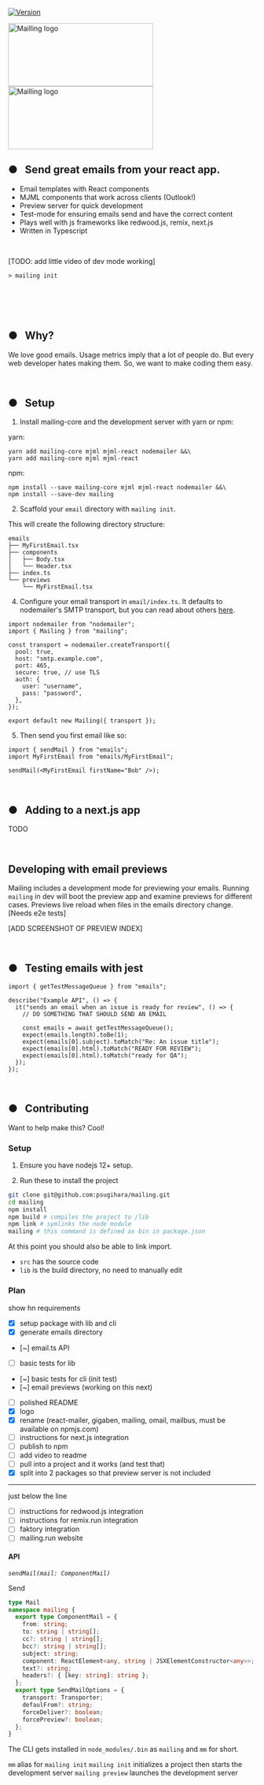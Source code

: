 <a href="https://www.npmjs.com/package/mailing"><img src="https://img.shields.io/npm/v/mailing.svg?sanitize=true" alt="Version"></a>

<img src="https://user-images.githubusercontent.com/609038/163605455-478b8883-235c-4803-9b48-fc2d9a912b73.png#gh-dark-mode-only" alt="Mailling logo" width="295" height="128"/>
<img src="https://user-images.githubusercontent.com/609038/163605459-12c1d04b-9891-4c73-9ed0-fbccddfaa476.png#gh-light-mode-only" alt="Mailling logo" width="295" height="128"/>

<h2>●&nbsp;&nbsp;&nbsp;Send great emails from your react app.</h2>

- Email templates with React components
- MJML components that work across clients (Outlook!)
- Preview server for quick development
- Test-mode for ensuring emails send and have the correct content
- Plays well with js frameworks like redwood.js, remix, next.js
- Written in Typescript

<br/>

[TODO: add little video of dev mode working]
```
> mailing init




```

<br/>

## ●&nbsp;&nbsp;&nbsp;Why?

We love good emails. Usage metrics imply that a lot of people do. But every web developer hates making them. So, we want to make coding them easy.

<br/>

## ●&nbsp;&nbsp;&nbsp;Setup

1. Install mailing-core and the development server with yarn or npm:

yarn:

```
yarn add mailing-core mjml mjml-react nodemailer &&\
yarn add mailing-core mjml mjml-react
```

npm:

```
npm install --save mailing-core mjml mjml-react nodemailer &&\
npm install --save-dev mailing
```

2. Scaffold your `email` directory with `mailing init`.

This will create the following directory structure:

```
emails
├── MyFirstEmail.tsx
├── components
│   ├── Body.tsx
│   └── Header.tsx
├── index.ts
└── previews
    └── MyFirstEmail.tsx
```

4. Configure your email transport in `email/index.ts`. It defaults to nodemailer's SMTP transport, but you can read about others [here](https://nodemailer.com/transports/).

```tsx
import nodemailer from "nodemailer";
import { Mailing } from "mailing";

const transport = nodemailer.createTransport({
  pool: true,
  host: "smtp.example.com",
  port: 465,
  secure: true, // use TLS
  auth: {
    user: "username",
    pass: "password",
  },
});

export default new Mailing({ transport });
```

5. Then send you first email like so:

```tsx
import { sendMail } from "emails";
import MyFirstEmail from "emails/MyFirstEmail";

sendMail(<MyFirstEmail firstName="Bob" />);
```

<br/>

## ●&nbsp;&nbsp;&nbsp;Adding to a next.js app

TODO

<br/>

## Developing with email previews

Mailing includes a development mode for previewing your emails. Running `mailing` in dev will boot the preview app and examine previews for different cases. Previews live reload when files in the emails directory change. [Needs e2e tests]

[ADD SCREENSHOT OF PREVIEW INDEX]

<br/>

## ●&nbsp;&nbsp;&nbsp;Testing emails with jest

```tsx
import { getTestMessageQueue } from "emails";

describe("Example API", () => {
  it("sends an email when an issue is ready for review", () => {
    // DO SOMETHING THAT SHOULD SEND AN EMAIL

    const emails = await getTestMessageQueue();
    expect(emails.length).toBe(1);
    expect(emails[0].subject).toMatch("Re: An issue title");
    expect(emails[0].html).toMatch("READY FOR REVIEW");
    expect(emails[0].html).toMatch("ready for QA");
  });
});
```

<br/>

## ●&nbsp;&nbsp;&nbsp;Contributing

Want to help make this? Cool!

### Setup

1. Ensure you have nodejs 12+ setup.

2. Run these to install the project

```zsh
git clone git@github.com:psugihara/mailing.git
cd mailing
npm install
npm build # compiles the project to /lib
npm link # symlinks the node module
mailing # this command is defined as bin in package.json
```

At this point you should also be able to link import.

- `src` has the source code
- `lib` is the build directory, no need to manually edit

### Plan

show hn requirements

- [x] setup package with lib and cli
- [x] generate emails directory
- [~] email.ts API
- [ ] basic tests for lib
- [~] basic tests for cli (init test)
- [~] email previews (working on this next)
- [ ] polished README
- [x] logo
- [x] rename (react-mailer, gigaben, mailing, omail, mailbus, must be available on npmjs.com)
- [ ] instructions for next.js integration
- [ ] publish to npm
- [ ] add video to readme
- [ ] pull into a project and it works (and test that)
- [x] split into 2 packages so that preview server is not included

---

just below the line

- [ ] instructions for redwood.js integration
- [ ] instructions for remix.run integration
- [ ] faktory integration
- [ ] mailing.run website

#### API

_`sendMail(mail: ComponentMail)`_

Send

```ts
type Mail
namespace mailing {
  export type ComponentMail = {
    from: string;
    to: string | string[];
    cc?: string | string[];
    bcc?: string | string[];
    subject: string;
    component: ReactElement<any, string | JSXElementConstructor<any>>;
    text?: string;
    headers?: { [key: string]: string };
  };
  export type SendMailOptions = {
    transport: Transporter;
    defaulFrom?: string;
    forceDeliver?: boolean;
    forcePreview?: boolean;
  };
}
```

The CLI gets installed in `node_modules/.bin` as `mailing` and `mm` for short.

`mm` alias for `mailing init`
`mailing init` initializes a project then starts the development server
`mailing preview` launches the development server
